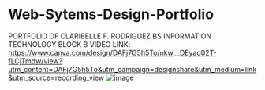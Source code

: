 # Web-Sytems-Design-Portfolio
PORTFOLIO OF CLARIBELLE F. RODRIGUEZ 
BS INFORMATION TECHNOLOGY BLOCK B
VIDEO LINK: https://www.canva.com/design/DAFj7G5h5To/nkw__DEyaq02T-fLCjTmdw/view?utm_content=DAFj7G5h5To&utm_campaign=designshare&utm_medium=link&utm_source=recording_view
![image](https://github.com/beep-9i4/Web-Sytems-Design-Portfolio/assets/126004433/b78df775-3fbf-4f9e-b6f1-eeb55a34d857)

